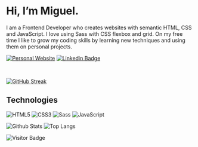 # Hi, I’m Miguel.

I am a Frontend Developer who creates websites with semantic HTML, CSS and JavaScript. I love using Sass with CSS flexbox and grid. On my free time I like to grow my coding skills by learning new techniques and using them on personal projects.

[![Personal Website](https://img.shields.io/badge/website-000000?style=flat&logo=About.me&logoColor=white)](https://miguezaga.online/)
[![Linkedin Badge](https://img.shields.io/badge/-miguelzaga-blue?style=flat-square&logo=Linkedin&logoColor=white&link=https://www.linkedin.com/in/anirudhemmadi/)](https://www.linkedin.com/in/miguelzaga/)

<br>

[![GitHub Streak](https://github-readme-streak-stats.herokuapp.com/?user=miguelzaga)](https://git.io/streak-stats)

## Technologies

![HTML5](https://img.shields.io/badge/HTML5-E34F26?style=flat&logo=html5&logoColor=white)
![CSS3](https://img.shields.io/badge/CSS3-1572B6?style=flat&logo=css3&logoColor=white)
![Sass](https://img.shields.io/badge/Sass-CC6699?style=flat&logo=sass&logoColor=white)
![JavaScript](https://img.shields.io/badge/JavaScript-F7DF1E?style=flat&logo=javascript&logoColor=black)

![Github Stats](https://github-readme-stats.vercel.app/api?username=miguelzaga&count_private=true&show_icons=true&include_all_commits=true)
![Top Langs](https://github-readme-stats.vercel.app/api/top-langs/?username=miguelzaga&hide=TeX&layout=compact)

![Visitor Badge](https://visitor-badge.laobi.icu/badge?page_id=miguelzaga)
